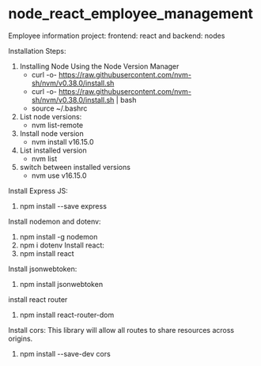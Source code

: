 # node_react_employee_management
Employee information project: frontend: react and backend: nodes

Installation Steps:
1. Installing Node Using the Node Version Manager
    * curl -o- https://raw.githubusercontent.com/nvm-sh/nvm/v0.38.0/install.sh
    * curl -o- https://raw.githubusercontent.com/nvm-sh/nvm/v0.38.0/install.sh | bash
    * source ~/.bashrc
2. List node versions:
    * nvm list-remote
3. Install node version
    * nvm install v16.15.0
4. List installed version
    * nvm list
5. switch between installed versions
    * nvm use v16.15.0


Install Express JS:
  1. npm install --save express


Install nodemon and dotenv:
  1. npm install -g nodemon
  2. npm i dotenv
Install react:
  1. npm install react


Install jsonwebtoken:
  1. npm install jsonwebtoken


install react router
  1. npm install react-router-dom


Install cors: This library will allow all routes to share resources across origins.
  1. npm install --save-dev cors
